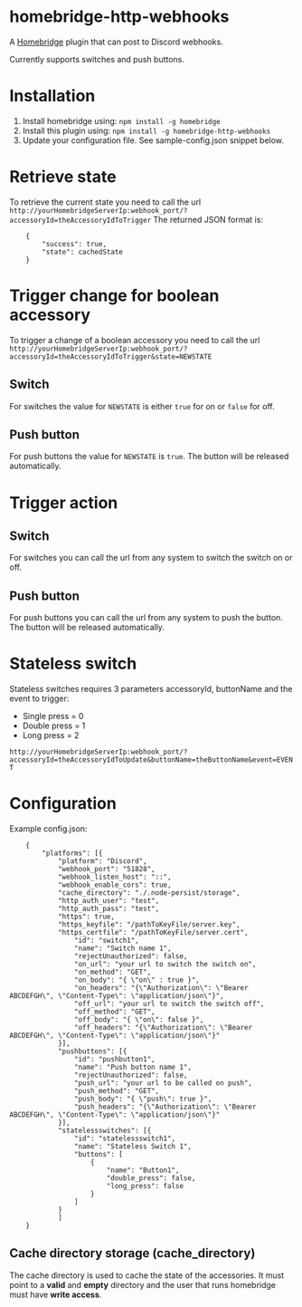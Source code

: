 # homebridge-http-webhooks
A [Homebridge](https://github.com/nfarina/homebridge) plugin that can post to Discord webhooks.

Currently supports switches and push buttons.

# Installation
1. Install homebridge using: `npm install -g homebridge`
2. Install this plugin using: `npm install -g homebridge-http-webhooks`
3. Update your configuration file. See sample-config.json snippet below.

# Retrieve state
To retrieve the current state you need to call the url `http://yourHomebridgeServerIp:webhook_port/?accessoryId=theAccessoryIdToTrigger`
The returned JSON format is:
```
    {
        "success": true,
        "state": cachedState
    }
```

# Trigger change for boolean accessory
To trigger a change of a boolean accessory you need to call the url `http://yourHomebridgeServerIp:webhook_port/?accessoryId=theAccessoryIdToTrigger&state=NEWSTATE`

## Switch
For switches the value for `NEWSTATE` is either `true` for on or `false` for off.

## Push button
For push buttons the value for `NEWSTATE` is `true`. The button will be released automatically.

# Trigger action

## Switch
For switches you can call the url from any system to switch the switch on or off.

## Push button
For push buttons you can call the url from any system to push the button. The button will be released automatically.


# Stateless switch
Stateless switches requires 3 parameters accessoryId, buttonName and the event to trigger:
* Single press = 0
* Double press = 1
* Long press = 2

`http://yourHomebridgeServerIp:webhook_port/?accessoryId=theAccessoryIdToUpdate&buttonName=theButtonName&event=EVENT`

# Configuration
Example config.json:
```
    {
    	"platforms": [{
    		"platform": "Discord",
    		"webhook_port": "51828",
    		"webhook_listen_host": "::",
    		"webhook_enable_cors": true, 
    		"cache_directory": "./.node-persist/storage", 
    		"http_auth_user": "test", 
    		"http_auth_pass": "test", 
    		"https": true, 
    		"https_keyfile": "/pathToKeyFile/server.key", 
    		"https_certfile": "/pathToKeyFile/server.cert", 
    			"id": "switch1",
    			"name": "Switch name 1",
    			"rejectUnauthorized": false, 
    			"on_url": "your url to switch the switch on", 
    			"on_method": "GET",
    			"on_body": "{ \"on\" : true }",
    			"on_headers": "{\"Authorization\": \"Bearer ABCDEFGH\", \"Content-Type\": \"application/json\"}", 
    			"off_url": "your url to switch the switch off", 
    			"off_method": "GET", 
    			"off_body": "{ \"on\": false }", 
    			"off_headers": "{\"Authorization\": \"Bearer ABCDEFGH\", \"Content-Type\": \"application/json\"}" 
    		}],
    		"pushbuttons": [{
    			"id": "pushbutton1",
    			"name": "Push button name 1",
    			"rejectUnauthorized": false,
    			"push_url": "your url to be called on push", 
    			"push_method": "GET", 
    			"push_body": "{ \"push\": true }",
    			"push_headers": "{\"Authorization\": \"Bearer ABCDEFGH\", \"Content-Type\": \"application/json\"}" 
    		}],
    		"statelessswitches": [{
    			"id": "statelessswitch1",
    			"name": "Stateless Switch 1",
    			"buttons": [ 
    				{
    					"name": "Button1", 
    					"double_press": false,
    					"long_press": false
    				}
    			]
    		}
            ]
    }
```

## Cache directory storage (cache_directory)
The cache directory is used to cache the state of the accessories. It must point to a **valid** and **empty** directory and the user that runs homebridge must have **write access**.
